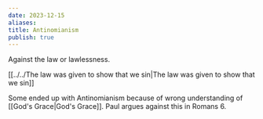 ```yaml
---
date: 2023-12-15
aliases: 
title: Antinomianism
publish: true
---
```


Against the law or lawlessness.


[[../../The law was given to show that we sin|The law was given to show that we sin]]

Some ended up with Antinomianism because of wrong understanding of [[God's Grace|God's Grace]]. Paul argues against this in Romans 6.